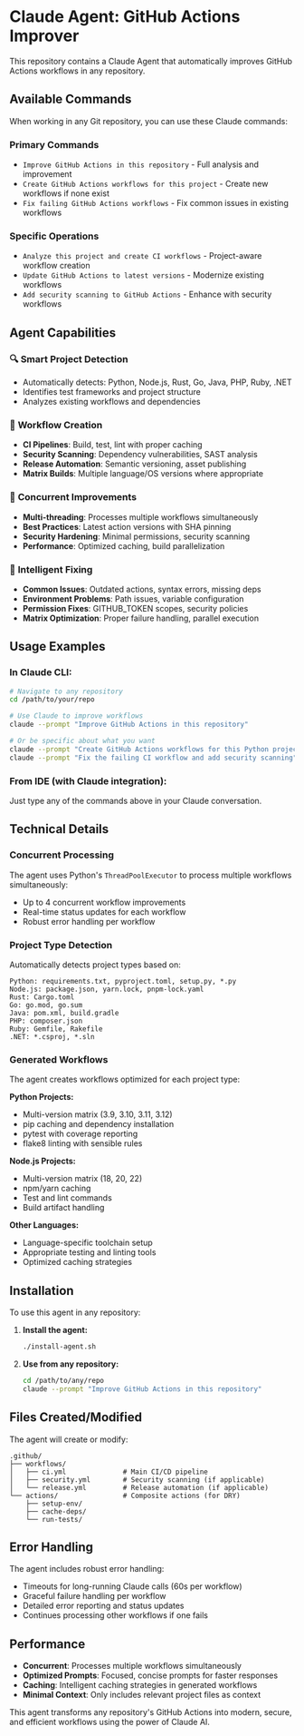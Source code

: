 # Claude Agent: GitHub Actions Improver

This repository contains a Claude Agent that automatically improves GitHub Actions workflows in any repository.

## Available Commands

When working in any Git repository, you can use these Claude commands:

### Primary Commands
- `Improve GitHub Actions in this repository` - Full analysis and improvement
- `Create GitHub Actions workflows for this project` - Create new workflows if none exist
- `Fix failing GitHub Actions workflows` - Fix common issues in existing workflows

### Specific Operations
- `Analyze this project and create CI workflows` - Project-aware workflow creation
- `Update GitHub Actions to latest versions` - Modernize existing workflows
- `Add security scanning to GitHub Actions` - Enhance with security workflows

## Agent Capabilities

### 🔍 **Smart Project Detection**
- Automatically detects: Python, Node.js, Rust, Go, Java, PHP, Ruby, .NET
- Identifies test frameworks and project structure
- Analyzes existing workflows and dependencies

### 🚀 **Workflow Creation**
- **CI Pipelines**: Build, test, lint with proper caching
- **Security Scanning**: Dependency vulnerabilities, SAST analysis
- **Release Automation**: Semantic versioning, asset publishing
- **Matrix Builds**: Multiple language/OS versions where appropriate

### 🔧 **Concurrent Improvements**
- **Multi-threading**: Processes multiple workflows simultaneously
- **Best Practices**: Latest action versions with SHA pinning
- **Security Hardening**: Minimal permissions, security scanning
- **Performance**: Optimized caching, build parallelization

### 🔨 **Intelligent Fixing**
- **Common Issues**: Outdated actions, syntax errors, missing deps
- **Environment Problems**: Path issues, variable configuration
- **Permission Fixes**: GITHUB_TOKEN scopes, security policies
- **Matrix Optimization**: Proper failure handling, parallel execution

## Usage Examples

### In Claude CLI:
```bash
# Navigate to any repository
cd /path/to/your/repo

# Use Claude to improve workflows
claude --prompt "Improve GitHub Actions in this repository"

# Or be specific about what you want
claude --prompt "Create GitHub Actions workflows for this Python project"
claude --prompt "Fix the failing CI workflow and add security scanning"
```

### From IDE (with Claude integration):
Just type any of the commands above in your Claude conversation.

## Technical Details

### Concurrent Processing
The agent uses Python's `ThreadPoolExecutor` to process multiple workflows simultaneously:
- Up to 4 concurrent workflow improvements
- Real-time status updates for each workflow
- Robust error handling per workflow

### Project Type Detection
Automatically detects project types based on:
```
Python: requirements.txt, pyproject.toml, setup.py, *.py
Node.js: package.json, yarn.lock, pnpm-lock.yaml  
Rust: Cargo.toml
Go: go.mod, go.sum
Java: pom.xml, build.gradle
PHP: composer.json
Ruby: Gemfile, Rakefile
.NET: *.csproj, *.sln
```

### Generated Workflows
The agent creates workflows optimized for each project type:

**Python Projects:**
- Multi-version matrix (3.9, 3.10, 3.11, 3.12)
- pip caching and dependency installation
- pytest with coverage reporting
- flake8 linting with sensible rules

**Node.js Projects:**
- Multi-version matrix (18, 20, 22)
- npm/yarn caching
- Test and lint commands
- Build artifact handling

**Other Languages:**
- Language-specific toolchain setup
- Appropriate testing and linting tools
- Optimized caching strategies

## Installation

To use this agent in any repository:

1. **Install the agent:**
   ```bash
   ./install-agent.sh
   ```

2. **Use from any repository:**
   ```bash
   cd /path/to/any/repo
   claude --prompt "Improve GitHub Actions in this repository"
   ```

## Files Created/Modified

The agent will create or modify:
```
.github/
├── workflows/
│   ├── ci.yml              # Main CI/CD pipeline
│   ├── security.yml        # Security scanning (if applicable)
│   └── release.yml         # Release automation (if applicable)
└── actions/                # Composite actions (for DRY)
    ├── setup-env/
    ├── cache-deps/
    └── run-tests/
```

## Error Handling

The agent includes robust error handling:
- Timeouts for long-running Claude calls (60s per workflow)
- Graceful failure handling per workflow
- Detailed error reporting and status updates
- Continues processing other workflows if one fails

## Performance

- **Concurrent**: Processes multiple workflows simultaneously
- **Optimized Prompts**: Focused, concise prompts for faster responses  
- **Caching**: Intelligent caching strategies in generated workflows
- **Minimal Context**: Only includes relevant project files as context

This agent transforms any repository's GitHub Actions into modern, secure, and efficient workflows using the power of Claude AI.